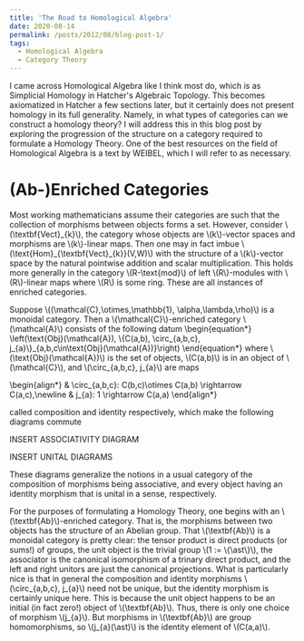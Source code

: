 ```yaml
---
title: 'The Road to Homological Algebra'
date: 2020-08-14
permalink: /posts/2012/08/blog-post-1/
tags:
  - Homological Algebra
  - Category Theory
---
```


I came across Homological Algebra like I think most do, which is as Simplicial Homology in Hatcher's Algebraic Topology. This becomes axiomatized in Hatcher a few sections later, but it certainly does not present homology in its full generality. Namely, in what types of categories can we construct a homology theory? I will address this in this blog post by exploring the progression of the structure on a category required to formulate a Homology Theory. One of the best resources on the field of Homological Algebra is a text by WEIBEL, which I will refer to as necessary.

(Ab-)Enriched Categories
======

Most working mathematicians assume their categories are such that the collection of morphisms between objects forms a set. However, consider \\(\textbf{Vect}\_{k}\\), the category whose objects are \\(k\\)-vector spaces and morphisms are \\(k\\)-linear maps. Then one may in fact imbue \\(\text{Hom}\_{\textbf{Vect}\_{k}}(V,W)\\) with the structure of a \\(k\\)-vector space by the natural pointwise addition and scalar multiplication. This holds more generally in the category \\(R-\text{mod}\\) of left \\(R\\)-modules with \\(R\\)-linear maps where \\(R\\) is some ring. These are all instances of enriched categories.

Suppose \\((\mathcal{C},\otimes,\mathbb{1}, \alpha,\lambda,\rho)\\) is a monoidal category. Then a \\(\mathcal{C}\\)-enriched category \\(\mathcal{A}\\) consists of the following datum
\begin{equation\*}
   \\left(\text{Obj}(\mathcal{A}), \\{C(a,b), \circ\_{a,b,c}, j\_{a}\\}\_{a,b,c\in\text{Obj}(\mathcal{A})}\\right)
\end{equation\*}
where \\(\text{Obj}(\mathcal{A})\\) is the set of objects, \\(C(a,b)\\) is in an object of \\(\mathcal{C}\\), and \\(\circ\_{a,b,c}, j\_{a}\\) are maps

\begin{align\*}
   & \circ_{a,b,c}: C(b,c)\otimes C(a,b) \rightarrow C(a,c),\\newline
   & j_{a}: 1 \\rightarrow C(a,a)
\end{align\*}

called composition and identity respectively, which make the following diagrams commute

INSERT ASSOCIATIVITY DIAGRAM

INSERT UNITAL DIAGRAMS

These diagrams generalize the notions in a usual category of the composition of morphisms being associative, and every object having an identity morphism that is unital in a sense, respectively.


For the purposes of formulating a Homology Theory, one begins with an \\(\textbf{Ab}\\)-enriched category. That is, the morphisms between two objects has the structure of an Abelian group. That \\(\textbf{Ab}\\) is a monoidal category is pretty clear: the tensor product is direct products (or sums!) of groups, the unit object is the trivial group \\(1 := \\{\ast\\}\\), the associator is the canonical isomorphism of a trinary direct product, and the left and right unitors are just the canonical projections. What is particularly nice is that in general the composition and identity morphisms \\(\circ\_{a,b,c}, j\_{a}\\) need not be unique, but the identity morphism is certainly unique here. This is because the unit object happens to be an initial (in fact zero!) object of \\(\textbf{Ab}\\). Thus, there is only one choice of morphism \\(j_{a}\\). But morphisms in \\(\textbf{Ab}\\) are group homomorphisms, so \\(j_{a}(\ast)\\) is the identity element of \\(C(a,a)\\).



